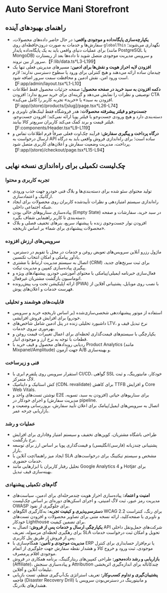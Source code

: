 # Auto Service Mani Storefront

## راهنمای بهبودهای آینده
- **یکپارچه‌سازی پایگاه‌داده و موجودی واقعی:** در حال حاضر داده‌های محصولات، سفارش‌ها و خدمات به صورت درون‌حافظه‌ای روی `globalThis` نگهداری می‌شوند؛ برای عملیات دنیای واقعی باید به یک پایگاه‌داده پایدار (مانند PostgreSQL یا MongoDB) و سرویس مدیریت موجودی متصل شوید تا داده‌ها بعد از ریستارت سرور از بین نروند.【F:lib/data.ts†L3-L199】
- **افزودن لایه احراز هویت و نقش‌ها برای ادمین:** مسیرهای مدیریتی فعلی تنها یک چیدمان ساده ارائه می‌دهند و هیچ کنترلی برای ورود یا سطوح دسترسی ندارند؛ لازم است ورود امن، نقش ادمین و محافظت سمت سرور اضافه شود.【F:app/admin/layout.tsx†L1-L10】
- **دکمه افزودن به سبد خرید در صفحه محصول:** صفحه جزئیات محصول فقط اطلاعات توصیفی و نظرات را نمایش می‌دهد و گزینه‌ای برای خرید سریع ندارد؛ افزودن CTA «افزودن به سبد» یا «خرید» تجربه کاربر را کامل می‌کند.【F:app/(store)/products/[slug]/page.tsx†L26-L74】
- **جست‌وجو و فیلتر پیشرفته محصولات:** هدر فروشگاه فقط لینک‌های ناوبری و دسته‌بندی دارد و هیچ ورودی جست‌وجو یا فیلتر پویا ارائه نمی‌کند؛ افزودن جست‌وجو، فیلتر قیمت و برند کمک می‌کند کاربران سریع‌تر کالا بیابند.【F:components/Header.tsx†L9-L119】
- **درگاه پرداخت و پیگیری سفارش:** فرآیند چک‌اوت فعلی صرفاً فرم اطلاعات تماس و ارسال درخواست به API ساده است؛ برای راه‌اندازی فروش واقعی باید به درگاه پرداخت، مدیریت وضعیت سفارش و اعلان‌های کاربری متصل شود.【F:app/(store)/checkout/page.tsx†L15-L94】

## چک‌لیست تکمیلی برای راه‌اندازی نسخه نهایی
### تجربه کاربری و محتوا
- تولید محتوای سئو شده برای دسته‌بندی‌ها و بلاگ فنی خودرو جهت جذب ورودی ارگانیک و اعتمادسازی.
- راه‌اندازی سیستم امتیازدهی و نظرات تأییدشده کاربران روی محصولات برای ایجاد شبکه اجتماعی داخلی.
- پیاده‌سازی سناریوهای خالی بودن (Empty State) در سبد خرید، سفارشات و صفحه دسته‌بندی تا کاربر راهنمایی شفاف بگیرد.
- افزودن نوار جست‌وجوی زنده با پیشنهاد سریع، بنرهای تخفیف فصلی و بلاک «محصولات پیشنهادی برای شما» بر اساس تاریخچه.

### سرویس‌های ارزش افزوده
- ماژول رزرو آنلاین سرویس‌های تعویض روغن و خدمات در محل با تقویم در دسترس، یادآور پیامکی و امکان انتخاب تکنسین.
- اتصال به سیستم مدیریت ارتباط با مشتری (CRM) برای ثبت سرنخ‌های جدید، پیگیری پیاده‌سازی کمپین و مدیریت تیکت.
- فعال‌سازی خبرنامه ایمیلی/پیامکی با محتوای آموزشی خودرو، پیشنهادهای ویژه و اتوماسیون بازگشت مشتریان غیرفعال.
- ارائه اپلیکیشن تحت وب پیش‌رونده (PWA) با نصب روی موبایل، پشتیبانی آفلاین از فهرست خدمات و اعلان‌های پوش.

### قابلیت‌های هوشمند و تحلیلی
- استفاده از موتور پیشنهاددهی شخصی‌سازی‌شده (بر اساس تاریخچه خرید و سرویس خودرو) برای افزایش فروش افزایشی.
- داشبورد تحلیلی زنده در پنل ادمین شامل شاخص‌های LTV، نرخ تبدیل قیف و بهره‌وری نیروی خدمات.
- یکپارچگی با سیستم‌های قیمت‌گذاری لحظه‌ای برای اعمال تغییرات قیمت روغن و قطعات با توجه به نرخ ارز و موجودی انبار.
- ردیابی رویدادهای محصول و قیف خرید با Product Analytics (مانند Mixpanel/Amplitude) جهت آزمون A/B و بهینه‌سازی.

### فنی و زیرساخت
- استقرار سرویس روی پلتفرم ابری با CI/CD، گواهی SSL خودکار، مانیتورینگ، و ثبت لاگ متمرکز.
- کش استاتیک و داینامیک (CDN، revalidate) برای کاهش TTFB و افزایش Core Web Vitals.
- نوشتن تست‌های واحد و E2E برای سناریوهای حیاتی (افزودن به سبد، تسویه، مدیریت سفارش) و اجرای خودکار در pipeline.
- اتصال به سرویس‌های ایمیل/پیامک برای اعلان تأیید سفارش، بروزرسانی وضعیت و بازاریابی چرخه عمر.

### عملیات و رشد
- طراحی باشگاه مشتریان، کوپن‌های تخفیف و سیستم امتیاز وفاداری برای افزایش نرخ بازگشت.
- پشتیبانی چندزبانه (فارسی/انگلیسی) و قیمت‌گذاری پویا بر اساس ارز برای توسعه بازار.
- ایجاد میز راهنما/چت آنلاین با SLA مشخص و سیستم تیکتینگ برای درخواست‌های خدمات حضوری.
- تحلیل رفتار کاربران با ابزارهایی مانند Google Analytics 4 و Hotjar برای بهینه‌سازی قیف تبدیل.

### گام‌های تکمیلی پیشنهادی
- **امنیت و اعتماد:** پیاده‌سازی احراز هویت چندمرحله‌ای برای ادمین، سیاست‌های مدیریت رمز عبور، ثبت لاگ امنیتی، و اجرای اسکن‌های دوره‌ای بر اساس چک‌لیست OWASP برای جلوگیری از نفوذ.
- **دسترسی‌پذیری و کیفیت تجربه:** به‌کارگیری الگوهای WCAG 2.2 برای رنگ، کنتراست و ناوبری با صفحه‌کلید، ارائه نسخه متنی برای تصاویر محصولات و افزودن تست‌های خودکار Lighthouse برای تضمین کیفیت.
- **یکپارچگی ارسال و خدمات پس از فروش:** اتصال به API شرکت‌های حمل‌ونقل داخلی برای رهگیری لحظه‌ای مرسوله، تعریف SLA تحویل و امکان ثبت درخواست خدمات پس از فروش از طریق پنل کاربری.
- **مدیریت موجودی و تأمین:** همگام‌سازی با ERP یا نرم‌افزار حسابداری برای کنترل موجودی، ثبت ورود و خروج کالا و هشدار نقطه سفارش جهت جلوگیری از اتمام موجودی اقلام پرمصرف.
- **بازاریابی و رشد داده‌محور:** طراحی کمپین‌های ریتارگتینگ، برنامه همکاری در فروش (Affiliate)، و پیاده‌سازی سنجش Attribution چندکاناله برای اندازه‌گیری اثربخشی تبلیغات آنلاین و آفلاین.
- **پشتیبان‌گیری و تداوم کسب‌وکار:** تعریف استراتژی بک‌آپ‌گیری منظم، تست بازیابی فاجعه (Disaster Recovery Drill) و مانیتورینگ در دسترس‌بودن سرویس با هشدارهای بلادرنگ.
